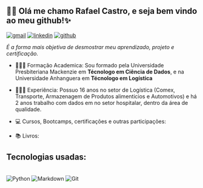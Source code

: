 ## 👋🏻 Olá me chamo Rafael Castro, e seja bem vindo ao meu github!✨

[![gmail](https://img.shields.io/badge/Gmail-D14836?style=for-the-badge&logo=gmail&logoColor=white)]()
[![linkedin](	https://img.shields.io/badge/LinkedIn-0077B5?style=for-the-badge&logo=linkedin&logoColor=white)]()
[![github](https://img.shields.io/badge/GitHub-100000?style=for-the-badge&logo=github&logoColor=white)]()

*É a forma mais objetiva de desmostrar meu aprendizado, projeto e certificação.*

- 👨🏻‍🎓 Formação Academica: Sou formado pela Universidade Presbiteriana Mackenzie em **Técnologo em Ciência de Dados**, e na Universidade Anhanguera em **Técnologo em Logística**

- 👨🏻‍💻 Experiência: Possuo 16 anos no setor de Logística (Comex, Transporte, Armazenagem de Produtos alimenticios e Automotivos) e há 2 anos trabalho com dados em no setor hospitalar, dentro da área de qualidade.
  
- 💻 Cursos, Bootcamps, certificações e outras participações:

- 📚 Livros:

## Tecnologias usadas:

<div style="display: inline_block"><br/>
  <img align="center" alt="Python" src="https://img.shields.io/badge/Python-14354C?style=for-the-badge&logo=python&logoColor=white"/>
  <img align="center" alt="Markdown" src="https://img.shields.io/badge/Markdown-000000?style=for-the-badge&logo=markdown&logoColor=white"/>
  <img align="center" alt="Git" src="https://img.shields.io/badge/GIT-E44C30?style=for-the-badge&logo=git&logoColor=white"/>
</div>






